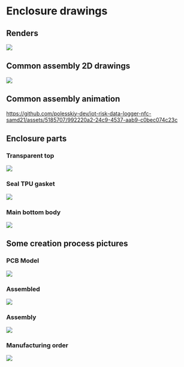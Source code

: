 # Enclosure drawings

## Renders

![](./logger-assembly_v7_2023-Aug-21_06-55-26PM-000_CustomizedView26145487162.png)

## Common assembly 2D drawings

![](./creation-process/logger-assembly-dimensions.png)

## Common assembly animation

https://github.com/polesskiy-dev/iot-risk-data-logger-nfc-samd21/assets/5185707/992220a2-24c9-4537-aab9-c0bec074c23c

## Enclosure parts

### Transparent top

![](./creation-process/Logger%20transparent%20top%20v11.png)

### Seal TPU gasket

![](./creation-process/Logger%20gasket%20v17.png)

### Main bottom body

![](./creation-process/Logger%20bottom%20enclosure%20v33.png)

## Some creation process pictures

### PCB Model

![](./creation-process/Logger%20PCB%20board%20v6.png)

### Assembled

![](./creation-process/Screenshot%202023-08-21%20at%2022.18.43.png)

### Assembly

![](./creation-process/Screenshot%202023-08-21%20at%2022.19.28.png)

### Manufacturing order

![](./creation-process/Screenshot%202023-08-20%20at%2022.51.52.png)